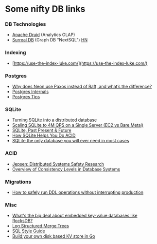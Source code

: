 # Some nifty DB links

### DB Technologies
- [Apache Druid](https://druid.apache.org/) (Analytics OLAP)
- [Surreal DB](https://surrealdb.com/) (Graph DB "NextSQL") [HN](https://news.ycombinator.com/item?id=32550543)

### Indexing
- [https://use-the-index-luke.com/](https://use-the-index-luke.com/)

### Postgres
- [Why does Neon use Paxos instead of Raft, and what’s the difference?](https://neon.tech/blog/paxos/)
- [Postgres Internals](https://www.interdb.jp/pg/)
- [Postgres Tips](https://www.crunchydata.com/postgres-tips)

### SQLite
- [Turning SQLite into a distributed database](https://univalence.me/posts/mvsqlite)
- [Scaling SQLite to 4M QPS on a Single Server (EC2 vs Bare Metal)](https://blog.expensify.com/2018/01/08/scaling-sqlite-to-4m-qps-on-a-single-server/)
- [SQLite, Past Present & Future](https://news.ycombinator.com/item?id=32675861)
- [How SQLite Helps You Do ACID](https://fly.io/blog/sqlite-internals-rollback-journal/)
- [SQLite the only database you will ever need in most cases](https://www.unixsheikh.com/articles/sqlite-the-only-database-you-will-ever-need-in-most-cases.html) 

### ACID
- [Jepsen: Distributed Systems Safety Research](https://jepsen.io/)
- [Overview of Consistency Levels in Database Systems](https://dbmsmusings.blogspot.com/2019/07/overview-of-consistency-levels-in.html)

### Migrations
- [How to safely run DDL operations without interrupting production](https://gist.github.com/jcoleman/1e6ad1bf8de454c166da94b67537758b)

### Misc
- [What's the big deal about embedded key-value databases like RocksDB?](https://notes.eatonphil.com/whats-the-big-deal-about-key-value-databases.html)
- [Log Structured Merge Trees   ](http://www.benstopford.com/2015/02/14/log-structured-merge-trees/)
- [SQL Style Guide](https://github.com/mattm/sql-style-guide)
- [Build your own disk based KV store in Go](https://github.com/avinassh/go-caskdb)